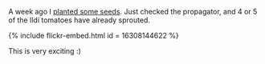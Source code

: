 A week ago I [planted some seeds](http://garden.pikesley.org/blog/2015/01/11/first-planting-of-the-year/).
Just checked the propagator, and 4 or 5 of the Ildi tomatoes have already sprouted.

{% include flickr-embed.html id = 16308144622 %}

This is very exciting :)
